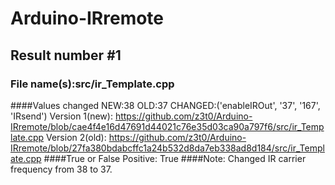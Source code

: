 # Arduino-IRremote

## Result number #1
### File name(s):src/ir_Template.cpp
####Values changed
NEW:38
OLD:37
CHANGED:('enableIROut', '37', '167', 'IRsend')
Version 1(new): https://github.com/z3t0/Arduino-IRremote/blob/cae4f4e16d47691d44021c76e35d03ca90a797f6/src/ir_Template.cpp
Version 2(old): https://github.com/z3t0/Arduino-IRremote/blob/27fa380bdabcffc1a24b532d8da7eb338ad8d184/src/ir_Template.cpp
####True or False Positive:
True
####Note:
Changed  IR carrier frequency from 38 to 37.
